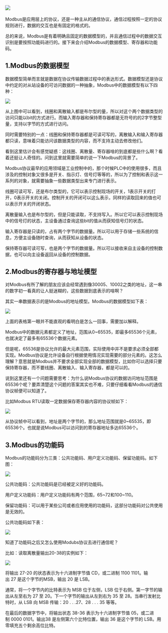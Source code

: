 ## ![](https://i-blog.csdnimg.cn/blog_migrate/ba0139d5c2faf1e433bae08452359387.png)

Modbus是应用层上的协议，还是一种主从的通信协议，通信过程按照一定的协议规则进行，数据的交互也是有固定的格式的。

总的来说，Modbus是有着明确且固定的数据模型的，并且通信过程中的数据交互识别是要按照功能码进行的。接下来会介绍Modbus的数据模型、寄存器和功能码。

## **1.Modbus的数据模型**

数据模型简单而言就是数据在协议传输数据过程中的表达形式。数据模型还是协议中约定的对从站设备的可访问数据的一种抽象，Modbus中的数据模型有以下四种：

![](https://i-blog.csdnimg.cn/blog_migrate/4c512520aec6642328dd551cc7a985cc.png)

从上图中可以看到，线圈和离散输入都是布尔型的量，所以对这个两个数据类型的访问只能以bit的方式进行。而输入寄存器和保持寄存器都是无符号的的2字节整型量，支持以字节的方式进行访问。

同时需要特别的一点：线圈和保持寄存器都是可读可写的，离散输入和输入寄存器都只读，意味着只能访问该数据类型的内容，而不支持主动去修改他们。

看到这里估计会有感觉疑惑：这线圈、离散量、寄存器啥的到底都是些什么啊？看着还挺让人奇怪的。问到这里就需要简单的说一下Modbus的背景了。

Modbus协议最早的应用领域是工业控制中的，那个时候PLC中的使用很多，而且涉及的控制对象又很多是开关、指示灯、信号灯等等的，所以为了控制和表示这一系列的对象，就需要抽象一些数据类型出来专门进行表示。

线圈可读可写，还是布尔类型的，它可以表示控制现场的开关，1表示开关的打开，0表示开关的关闭。控制开关的开闭可以这么表示，同样的读取回来的值也可以表示开关的开闭状态。

离散量输入也是布尔型的，但是只能读取，不支持写入。所以它可以表示控制现场中的信号灯的状态，主设备通过查询这些bit的值从而获知信号灯的状态。

输入寄存器是只读的，占有两个字节的数据量。所以可以用于存储一些系统的信息，方便主设备随时查询，从而获知从设备的状态。

保持寄存器可读可写，也是两个字节的数据量。所以可以接收来自主设备的控制数据，也可以向主设备返回从设备的控制数据。

## **2.Modbus的寄存器与地址模型**

对Modbus有所了解的朋友应该会经常遇到像30005、10002之类的地址，这一串的数字初一看真的让人挺迷糊的，这些数据到底表示的啥啊？

其实一串数据表示的是Modbus的地址模型。Modbus的数据模型如下表：

![](https://i-blog.csdnimg.cn/blog_migrate/13018575b89785c00041eb2cb11edb6e.png)

上面的表格第一眼并不能直观的看明白是怎么一回事，需要加以解释。

Modbus中的数据元素都定义了地址，范围从0~65535，即最多65536个元素，也就决定了最多有65536个数据元素。

但是呢，65536是协议允许的最大元素范围，实际使用中并不是要求必须全部都实现。Modbus协议是允许设备自行根据使用情况实现需要的部分元素的。这怎么理解？意思就是Modbus并不要求全部实现全部的数据模型，比如你可以选择只要保持寄存器，而不要线圈、离散输入、输入寄存器，都是可以的。

说到这里还有一个问题需要思考：为什么说Modbus协议的数据访问地址范围是65536个呢？要弄清楚这个问题的答案其实也不难，只要仔细看看Modbus的通信协议帧便可以知道了。

比如Modbus RTU读取一定数据保存寄存器内容的协议帧如下：

![](https://i-blog.csdnimg.cn/blog_migrate/616acb9b70ee88bec12fc5908b02899d.png)

从协议帧中可以看到，地址是两个字节的，那么地址范围就是0~65535，即65536个。也就是说Modbus可以访问到的寄存器地址多达65536个。

## **3.Modbus的功能码**

Modbus的功能码分为三类：公共功能码、用户定义功能码、保留功能码。如下图：

![](https://i-blog.csdnimg.cn/blog_migrate/3b99f9445546783c2d968ee0cb4576a4.png)

公共功能码：公共功能码是已经被定义好的功能码。

用户定义功能码：用户定义功能码有两个范围，65~72和100~110。

保留功能码：可以用于某些公司或者应用使用的功能码，这部分功能码对公共使用是无效的。

公共功能码如下表：

![](https://i-blog.csdnimg.cn/blog_migrate/43ff199fc1629fca35c95ef373786f3f.png)

知道了功能码之后又怎么使用Modubs协议去进行通信呢？

比如：读取离散量输出20-38的实例如下：

![](https://i-blog.csdnimg.cn/blog_migrate/8912ffe655f5d0648ca3799c2a4f7c38.png)

将输出 27-20 的状态表示为十六进制字节值 CD，或二进制 1100 1101。输出 27 是这个字节的MSB，输出 20 是 LSB。

通常，将一个字节内的比特表示为 MSB 位于左侧，LSB 位于右侧。第一字节的输出从左至右为 27 至 20。下一个字节的输出从左到右为 35 至 28。当串行发射比特时，从 LSB 向 MSB 传输：20 . . .27、28 . . . 35 等等。

在最后的数据字节中，将输出状态 38-36 表示为十六进制字节值 05，或二进制 0000 0101。输出38 是左侧第六个比特位置，输出 36 是这个字节的 LSB。用零填充五个剩余高位比特。